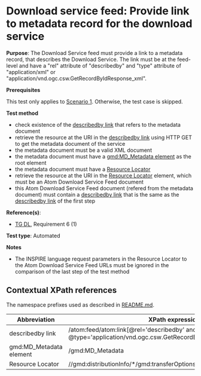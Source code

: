 # Download service feed: Provide link to metadata record for the download service

**Purpose**: The Download Service feed must provide a link to a metadata record, that describes the Download Service. The link must be at the feed-level and have a "rel" attribute of "describedby" and "type" attribute of "application/xml" or "application/vnd.ogc.csw.GetRecordByIdResponse_xml".

**Prerequisites**

This test only applies to [Scenario 1](./README.md#scenarios). Otherwise, the test case is skipped.

**Test method**

* check existence of the [describedby link](#describedbylink) that refers to the metadata document
* retrieve the resource at the URI in the [describedby link](#describedbylink) using HTTP GET to get the metadata document of the service
* the metadata document must be a valid XML document
* the metadata document must have a [gmd:MD_Metadata element](#md_metadata_element) as the root element
* the metadata document must have a [Resource Locator](#resourcelocator)
* retrieve the resource at the URI in the [Resource Locator](#resourcelocator) element, which must be an Atom Download Service Feed document
* this Atom Download Service Feed document (refered from the metadata document) must contain a [describedby link](#describedbylink) that is the same as the [describedby link](#describedbylink) of the first step

**Reference(s)**:

* [TG DL](./README.md#ref_TG_DL), Requirement 6 (1)


**Test type**: Automated

**Notes**

* The INSPIRE language request parameters in the Resource Locator to the Atom Download Service Feed URLs must be ignored in the comparison of the last step of the test method

## Contextual XPath references

The namespace prefixes used as described in [README.md](./README.md#namespaces).

Abbreviation                                               |  XPath expression
---------------------------------------------------------- | -------------------------------------------------------------------------
describedby link <a name="describedbylink"></a> | /atom:feed/atom:link[@rel='describedby' and (@type='application/xml' or @type='application/vnd.ogc.csw.GetRecordByIdResponse_xml')]/@href
gmd:MD_Metadata element <a name="md_metadata_element"></a> | /gmd:MD_Metadata
Resource Locator <a name="resourcelocator"></a>| //gmd:distributionInfo/\*/gmd:transferOptions/\*/gmd:onLine/\*/gmd:linkage
